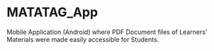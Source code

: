 # MATATAG_App

Mobile Application (Android) where PDF Document files of Learners' Materials were made easily accessible for Students.
